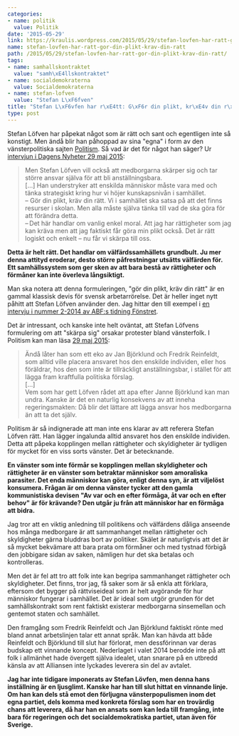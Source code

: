 ```yaml
---
categories:
- name: politik
  value: Politik
date: '2015-05-29'
link: https://kraulis.wordpress.com/2015/05/29/stefan-lovfen-har-ratt-gor-din-plikt-krav-din-ratt/
name: stefan-lovfen-har-ratt-gor-din-plikt-krav-din-ratt
path: /2015/05/29/stefan-lovfen-har-ratt-gor-din-plikt-krav-din-ratt/
tags:
- name: samhallskontraktet
  value: "samh\xE4llskontraktet"
- name: socialdemokraterna
  value: Socialdemokraterna
- name: stefan-lofven
  value: "Stefan L\xF6fven"
title: "Stefan L\xF6vfen har r\xE4tt: G\xF6r din plikt, kr\xE4v din r\xE4tt"
type: post
---
```

Stefan Löfven har påpekat något som är rätt och sant och egentligen inte så konstigt. Men ändå blir han påhoppad av sina "egna" i form av den vänsterpolitiska sajten [Politism](http://www.politism.se/). Så vad är det för något han säger? Ur [intervjun i Dagens Nyheter 29 maj 2015](http://www.dn.se/nyheter/politik/stefan-lofvens-nya-krav-pa-folket/):

> Men Stefan Löfven vill också att medborgarna skärper sig och tar större ansvar själva för att bli anställningsbara.  
> [...]
>  Han understryker att enskilda människor måste vara med och tänka strategiskt kring hur vi höjer kunskapsnivån i samhället.  
> – Gör din plikt, kräv din rätt. Vi i  samhället ska satsa på att det finns resurser i skolan. Men alla måste själva tänka till vad de ska göra för att förändra detta.  
> – Det här handlar om vanlig enkel moral. Att jag har rättigheter som jag kan kräva men att jag faktiskt får göra min plikt också. Det är rätt logiskt och enkelt – nu får vi skärpa till oss.  

**Detta är helt rätt. Det handlar om välfärdssamhällets grundbult. Ju mer denna attityd eroderar, desto större påfrestningar utsätts välfärden för. Ett samhällssystem som ger sken av att bara bestå av rättigheter och förmåner kan inte överleva långsiktigt.**

Man ska notera att denna formuleringen, "gör din plikt, kräv din rätt" är en gammal klassisk devis för svensk arbetarrörelse. Det är heller inget nytt påhitt att Stefan Löfven använder den. Jag hittar den till exempel i [en intervju i nummer 2-2014 av ABF:s tidning Fönstret](http://www.fonstret.se/Artikelarkivet/Intervju/Stefan-Lofven/).

Det är intressant, och kanske inte helt oväntat, att Stefan Löfvens formulering om att "skärpa sig" orsakar protester bland vänsterfolk. I Politism kan man läsa [29 maj 2015](http://www.politism.se/story/det-ar-du-som-ska-skarpa-dig-stefan-lofven/#post-27144):

> Ändå låter han som ett eko av Jan Björklund och Fredrik Reinfeldt, som alltid ville placera ansvaret hos den enskilde individen, eller hos föräldrar, hos den som inte är tillräckligt anställningsbar, i stället för att lägga fram kraftfulla politiska förslag.  
> [...]  
> Vem som har gett Löfven rådet att apa efter Janne Björklund kan man undra. Kanske är det en naturlig konsekvens av att inneha regeringsmakten: Då blir det lättare att lägga ansvar hos medborgarna än att ta det själv.  

Politism är så indignerade att man inte ens klarar av att referera Stefan Löfven rätt. Han lägger ingalunda alltid ansvaret hos den enskilde individen. Detta att påpeka kopplingen mellan rättigheter och skyldigheter är tydligen för mycket för en viss sorts vänster. Det är betecknande.

**En vänster som inte förmår se kopplingen mellan skyldigheter och rättigheter är en vänster som betraktar människor som amoraliska parasiter. Det enda människor kan göra, enligt denna syn, är att viljelöst konsumera. Frågan är om denna vänster tycker att den gamla kommunistiska devisen "Av var och en efter förmåga, åt var och en efter behov" är för krävande? Den utgår ju från att människor har en förmåga att bidra.**

Jag tror att en viktig anledning till politikens och välfärdens dåliga anseende hos många medborgare är att sammanhanget mellan rättigheter och skyldigheter gärna bluddras bort av politiker. Skälet är naturligtvis att det är så mycket bekvämare att bara prata om förmåner och med tystnad förbigå den jobbigare sidan av saken, nämligen hur det ska betalas och kontrolleras.

Men det är fel att tro att folk inte kan begripa sammanhanget rättigheter och skyldigheter. Det finns, tror jag, få saker som är så enkla att förklara, eftersom det bygger på rättviseideal som är helt avgörande för hur människor fungerar i samhället. Det är ideal som utgör grunden för det samhällskontrakt som rent faktiskt existerar medborgarna sinsemellan och gentemot staten och samhället.

Den framgång som Fredrik Reinfeldt och Jan Björklund faktiskt rönte med bland annat arbetslinjen talar ett annat språk. Man kan hävda att både Reinfeldt och Björklund till slut har förlorat, men dessförinnan var deras budskap ett vinnande koncept. Nederlaget i valet 2014 berodde inte på att folk i allmänhet hade övergett själva idealet, utan snarare på en utbredd känsla av att Alliansen inte lyckades leverera sin del av avtalet.

**Jag har inte tidigare imponerats av Stefan Lövfen, men denna hans inställning är en ljusglimt. Kanske har han till slut hittat en vinnande linje. Om han kan dels stå emot den förljugna vänsterpopulismen inom det egna partiet, dels komma med konkreta förslag som har en trovärdig chans att leverera, då har han en ansats som kan leda till framgång, inte bara för regeringen och det socialdemokratiska partiet, utan även för Sverige.**

